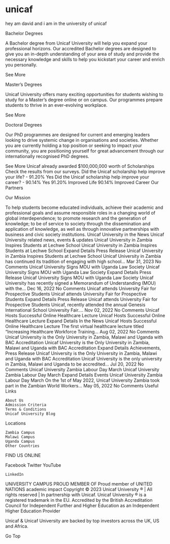 # unicaf
hey am david and i am in the university of unicaf



Bachelor Degrees

A Bachelor degree from Unicaf University will help you expand your professional horizons. Our accredited Bachelor degrees are designed to give you an in-depth understanding of your area of study and provide the necessary knowledge and skills to help you kickstart your career and enrich you personally.

See More

Master’s Degrees

Unicaf University offers many exciting opportunities for students wishing to study for a Master’s degree online or on campus. Our programmes prepare students to thrive in an ever-evolving workplace.

See More

Doctoral Degrees

Our PhD programmes are designed for current and emerging leaders looking to drive systemic change in organisations and societies. Whether you are currently holding a top position or seeking to impact your community, you are positioning yourself for great advancement through our internationally recognised PhD degrees.

See More
Unicaf already awarded $100,000,000 worth of Scholarships
Check the results from our surveys.
Did the Unicaf scholarship help improve your life? - 91.20% Yes
Did the Unicaf scholarship help improve your career? - 90.14% Yes
91.20%
Improved Life
90.14%
Improved Career
Our Partners


Our Mission

To help students become educated individuals, achieve their academic and professional goals and assume responsible roles in a changing world of global interdependence; to promote research and the generation of knowledge; to be of service to society through the dissemination and application of knowledge, as well as through innovative partnerships with business and civic society institutions.
Unicaf University in the News
Unicaf University related news, events & updates
Unicaf University in Zambia Inspires Students at Lechwe School
Unicaf University in Zambia Inspires Students at Lechwe School
Expand Details
Press Release
Unicaf University in Zambia Inspires Students at Lechwe School
Unicaf University in Zambia has continued its tradition of engaging with high school...
Mar 31, 2023 No Comments
Unicaf University Signs MOU with Uganda Law Society
Unicaf University Signs MOU with Uganda Law Society
Expand Details
Press Release
Unicaf University Signs MOU with Uganda Law Society
Unicaf University has recently signed a Memorandum of Understanding (MOU) with the...
Dec 16, 2022 No Comments
Unicaf attends University Fair for Prospective Students
Unicaf attends University Fair for Prospective Students
Expand Details
Press Release
Unicaf attends University Fair for Prospective Students
Unicaf, recently attended the annual Genesis International School University Fair....
Nov 02, 2022 No Comments
Unicaf Hosts Successful Online Healthcare Lecture
Unicaf Hosts Successful Online Healthcare Lecture
Expand Details
In the News
Unicaf Hosts Successful Online Healthcare Lecture
The first virtual healthcare lecture titled “Increasing Healthcare Workforce Training...
Aug 02, 2022 No Comments
Unicaf University is the Only University in Zambia, Malawi and Uganda with BAC Accreditation
Unicaf University is the Only University in Zambia, Malawi and Uganda with BAC Accreditation
Expand Details
Achievements, Press Release
Unicaf University is the Only University in Zambia, Malawi and Uganda with BAC Accreditation
Unicaf University is the only university in Zambia, Malawi and Uganda to be accredited...
Jul 20, 2022 No Comments
Unicaf University Zambia Labour Day March
Unicaf University Zambia Labour Day March
Expand Details
Events
Unicaf University Zambia Labour Day March
On the 1st of May 2022, Unicaf University Zambia took part in the Zambian World Workers...
May 05, 2022 No Comments
Useful Links

    About Us
    Admission Criteria
    Terms & Conditions
    Unicaf University Blog

Locations

    Zambia Campus
    Malawi Campus
    Uganda Campus
    Other Countries

FIND US ONLINE

Facebook
Twitter
YouTube

    LinkedIn

UNIVERSITY CAMPUS
PROUD MEMBER OF
Proud member of UNITED NATIONS academic impact
Copyright © 2023 Unicaf University ® | All rights reserved | In partnership with Unicaf.
Unicaf University ® is a registered trademark in the EU.
Accredited by the British Accreditation Council for Independent Further and Higher Education as an Independent Higher Education Provider

Unicaf & Unicaf University are backed by top investors across the UK, US and Africa.

Go Top
